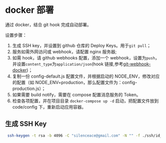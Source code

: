 # docker 部署

通过 docker，结合 git hook 完成自动部署。

设置步骤：

1. 生成 SSH key，并设置到 github 仓库的 Deploy Keys。用于`git pull`；
2. 服务如需外网访问或 webhook，请配置 nginx 服务器;
3. 如需 hook，请 github webhooks 配置，添加一个 webhook，设置为`push`，并设置`content_type`为`application/json`(hook 链接,参考[git-webhook-docker](https://github.com/funnyzak/git-webhook-docker#readme))；
4. 复制一份 config-default.js 配置文件，并根据启动的 NODE_ENV，修改对应的配置（如 NODE_ENV=production，那么配置文件为：config-production.js）；
5. 如果需要 build notify，需要在 compose 配置消息服务的 Token。
6. 检查各项配置，并在项目目录 `docker-compose up -d` 启动，把配置文件放到 code/config 下，重新启动应用容器。

## 生成 SSH Key

```bash
 ssh-keygen -t rsa -b 4096 -C "silenceace@gmail.com" -N "" -f ./ssh/id_rsa
```
